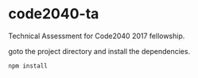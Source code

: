 # code2040-ta
Technical Assessment for Code2040 2017 fellowship.

goto the project directory and install the dependencies.
```
npm install

```
